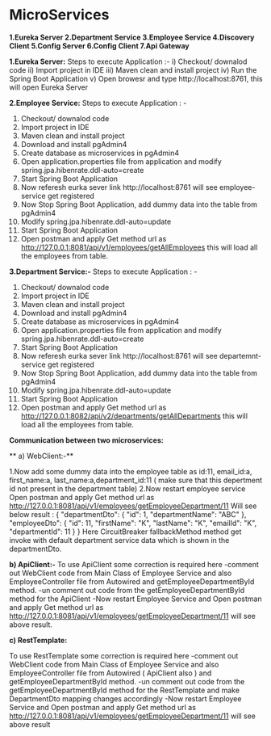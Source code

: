 # MicroServices

**1.Eureka Server
2.Department Service
3.Employee Service
4.Discovery Client
5.Config Server
6.Config Client
7.Api Gateway**


**1.Eureka Server:**
Steps to execute Application :-
  i) Checkout/ downalod code 
  ii) Import project in IDE
  iii) Maven clean and install project
  iv) Run the Spring Boot Application 
  v) Open browesr and type http://localhost:8761, this will open Eureka Server

**2.Employee Service:** 
Steps to execute Application : -
  1) Checkout/ downalod code 
  2) Import project in IDE
  3) Maven clean and install project
  4) Download and install pgAdmin4
  5) Create database as microservices in pgAdmin4
  6) Open application.properties file from application and modify spring.jpa.hibenrate.ddl-auto=create
  7) Start Spring Boot Application
  8) Now referesh eurka sever link http://localhost:8761 will see employee-service get registered
  9) Now Stop Spring Boot Application, add dummy data into the table from pgAdmin4
  10) Modify spring.jpa.hibenrate.ddl-auto=update
  11) Start Spring Boot Application
  12) Open postman and apply Get method url as http://127.0.0.1:8081/api/v1/employees/getAllEmployees this will load all the employees from table.

**3.Department Service:-**
Steps to execute Application : -
  1) Checkout/ downalod code 
  2) Import project in IDE
  3) Maven clean and install project
  4) Download and install pgAdmin4
  5) Create database as microservices in pgAdmin4
  6) Open application.properties file from application and modify spring.jpa.hibenrate.ddl-auto=create
  7) Start Spring Boot Application
  8) Now referesh eurka sever link http://localhost:8761 will see departemnt-service get registered
  9) Now Stop Spring Boot Application, add dummy data into the table from pgAdmin4
  10) Modify spring.jpa.hibenrate.ddl-auto=update
  11) Start Spring Boot Application
  12) Open postman and apply Get method url as http://127.0.0.1:8082/api/v2/departments/getAllDepartments this will load all the employees from table.

**Communication between two microservices:**

** a) WebClient:-**

  1.Now add some dummy data into the employee table as 
    id:11, email_id:a, first_name:a, last_name:a,department_id:11 ( make sure that this depertment id not present in the department table)
  2.Now restart employee service
   Open postman and apply Get method url as http://127.0.0.1:8081/api/v1/employees/getEmployeeDepartment/11
   Will see below result :
   {
    "departmentDto": {
        "id": 1,
        "departmentName": "ABC"
    },
    "employeeDto": {
        "id": 11,
        "firstName": "K",
        "lastName": "K",
        "emailId": "K",
        "departmentId": 11
    }
}
Here CircuitBreaker fallbackMethod method get invoke with default department service data which is shown in the departmentDto.


**b) ApiClient:-**
To use ApiClient some correction is required here
 -comment out WebClient code from Main Class of Employee Service and also EmployeeController file from Autowired and getEmployeeDepartmentById method.
 -un comment out code from the getEmployeeDepartmentById method for the ApiClient
 -Now restart Employee Service and Open postman and apply Get method url as 
  http://127.0.0.1:8081/api/v1/employees/getEmployeeDepartment/11 will see above result.

**c) RestTemplate:**

To use RestTemplate some correction is required here
 -comment out WebClient code from Main Class of Employee Service and also EmployeeController file from Autowired ( ApiClient also ) and getEmployeeDepartmentById method.
 -un comment out code from the getEmployeeDepartmentById method for the RestTemplate and make DepartmentDto mapping changes accordingly
 -Now restart Employee Service and Open postman and apply Get method url as 
  http://127.0.0.1:8081/api/v1/employees/getEmployeeDepartment/11 will see above result
